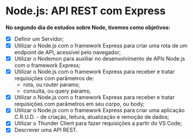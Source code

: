 
# Node.js: API REST com Express

**No segundo dia de estudos sobre Node, tivemos como objetivos:**

-   [x] Definir um Servidor;
-   [x] Utilizar o Node.js com o framework Express para criar uma rota de um endpoint de API, acessível pelo navegador;
-   [x] Utilizar o Nodemon para auxiliar no desenvolvimento de APIs Node.js com o framework Express;
-   [x] Utilizar o Node.js com o framework Express para receber e tratar requisições com parâmetros de:
	- rota, ou router params;
	- consulta, ou query params;
-   [x] Utilizar o Node.js com o framework Express para receber e tratar requisições com parâmetros em seu corpo, ou body;
-   [x] Utilizar o Node.js com o framework Express para criar uma aplicação C.R.U.D. - de criação, leitura, atualização e remoção de dados;
-   [x] Utilizar o Thunder Client para fazer requisições a partir do VS Code;
-   [x] Descrever uma API REST.
